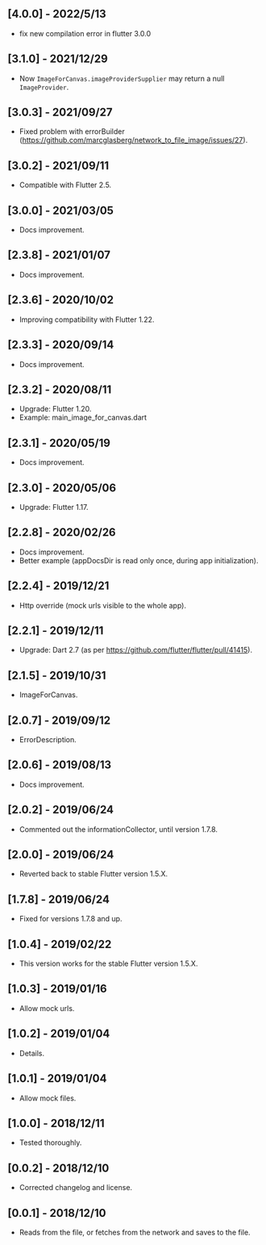 ## [4.0.0] - 2022/5/13

* fix new compilation error in flutter 3.0.0

## [3.1.0] - 2021/12/29

* Now `ImageForCanvas.imageProviderSupplier` may return a null `ImageProvider`.

## [3.0.3] - 2021/09/27

* Fixed problem with errorBuilder (https://github.com/marcglasberg/network_to_file_image/issues/27).

## [3.0.2] - 2021/09/11

* Compatible with Flutter 2.5.

## [3.0.0] - 2021/03/05

* Docs improvement.

## [2.3.8] - 2021/01/07

* Docs improvement.

## [2.3.6] - 2020/10/02

* Improving compatibility with Flutter 1.22.

## [2.3.3] - 2020/09/14

* Docs improvement.

## [2.3.2] - 2020/08/11

* Upgrade: Flutter 1.20.
* Example: main_image_for_canvas.dart

## [2.3.1] - 2020/05/19

* Docs improvement.

## [2.3.0] - 2020/05/06

* Upgrade: Flutter 1.17.

## [2.2.8] - 2020/02/26

* Docs improvement.
* Better example (appDocsDir is read only once, during app initialization).

## [2.2.4] - 2019/12/21

* Http override (mock urls visible to the whole app).

## [2.2.1] - 2019/12/11

* Upgrade: Dart 2.7 (as per https://github.com/flutter/flutter/pull/41415).

## [2.1.5] - 2019/10/31

* ImageForCanvas.

## [2.0.7] - 2019/09/12

* ErrorDescription.

## [2.0.6] - 2019/08/13

* Docs improvement.

## [2.0.2] - 2019/06/24

* Commented out the informationCollector, until version 1.7.8.

## [2.0.0] - 2019/06/24

* Reverted back to stable Flutter version 1.5.X.

## [1.7.8] - 2019/06/24

* Fixed for versions 1.7.8 and up.

## [1.0.4] - 2019/02/22

* This version works for the stable Flutter version 1.5.X.

## [1.0.3] - 2019/01/16

* Allow mock urls.

## [1.0.2] - 2019/01/04

* Details.

## [1.0.1] - 2019/01/04

* Allow mock files.

## [1.0.0] - 2018/12/11

* Tested thoroughly.

## [0.0.2] - 2018/12/10

* Corrected changelog and license.

## [0.0.1] - 2018/12/10

* Reads from the file, or fetches from the network and saves to the file.



